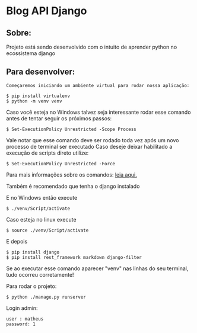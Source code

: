 # Blog API Django

## Sobre:

Projeto está sendo desenvolvido com o intuito de aprender python no ecossistema django

## Para desenvolver:

    Começaremos iniciando um ambiente virtual para rodar nossa aplicação:
    
    $ pip install virtualenv
    $ python -m venv venv


Caso você esteja no Windows talvez seja interessante rodar esse comando
antes de tentar seguir os próximos passos:
    
    $ Set-ExecutionPolicy Unrestricted -Scope Process

Vale notar que esse comando deve ser rodado toda vez após um novo
processo de terminal ser executado
    Caso deseje deixar habilitado a execução de scripts direto utilize:

    $ Set-ExecutionPolicy Unrestricted -Force

Para mais informações sobre os comandos: [leia aqui.](https://stackoverflow.com/questions/18713086/virtualenv-wont-activate-on-windows/18713789)

Também é recomendado que tenha o django instalado

E no Windows então execute 

    $ ./venv/Script/activate

Caso esteja no linux execute

    $ source ./venv/Script/activate

E depois

    $ pip install django
    $ pip install rest_framework markdown django-filter


Se ao executar esse comando aparecer "venv" nas linhas do seu terminal, tudo ocorreu corretamente!

Para rodar o projeto:

    $ python ./manage.py runserver

Login admin:
    
    user : matheus
    password: 1